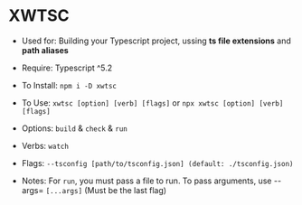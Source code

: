 #  XWTSC

- Used for: Building your Typescript project, ussing **ts file extensions** and **path aliases**

- Require: Typescript ^5.2

- To Install: `npm i -D xwtsc`

- To Use: `xwtsc [option] [verb] [flags]` or `npx xwtsc [option] [verb] [flags]`

- Options: `build` & `check` & `run`

- Verbs: `watch`

- Flags: `--tsconfig [path/to/tsconfig.json] (default: ./tsconfig.json)`

- Notes: For `run`, you must pass a file to run. To pass arguments, use --args=  `[...args]` (Must be the last flag)